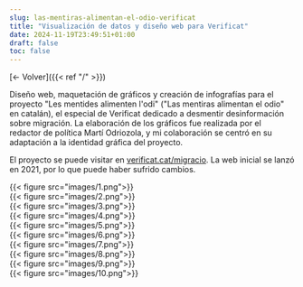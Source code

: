 ```yaml
---
slug: las-mentiras-alimentan-el-odio-verificat
title: "Visualización de datos y diseño web para Verificat"
date: 2024-11-19T23:49:51+01:00
draft: false
toc: false
---
```


[<- Volver]({{< ref "/" >}})

Diseño web, maquetación de gráficos y creación de infografías para el proyecto "Les mentides alimenten l'odi" ("Las mentiras alimentan el odio" en catalán), el especial de Verificat dedicado a desmentir desinformación sobre migración. La elaboración de los gráficos fue realizada por el redactor de política Martí Odriozola, y mi colaboración se centró en su adaptación a la identidad gráfica del proyecto.

El proyecto se puede visitar en [verificat.cat/migracio](https://www.verificat.cat/migracio/). La web inicial se lanzó en 2021, por lo que puede haber sufrido cambios.

<div class="grid grid-cols-1 md:grid-cols-2 gap-4">
    <div>{{< figure src="images/1.png">}}</div>
    <div>{{< figure src="images/2.png">}}</div>
    <div>{{< figure src="images/3.png">}}</div>
    <div>{{< figure src="images/4.png">}}</div>
    <div>{{< figure src="images/5.png">}}</div>
    <div>{{< figure src="images/6.png">}}</div>
    <div>{{< figure src="images/7.png">}}</div>
    <div>{{< figure src="images/8.png">}}</div>
    <div>{{< figure src="images/9.png">}}</div>
    <div>{{< figure src="images/10.png">}}</div>
</div>
